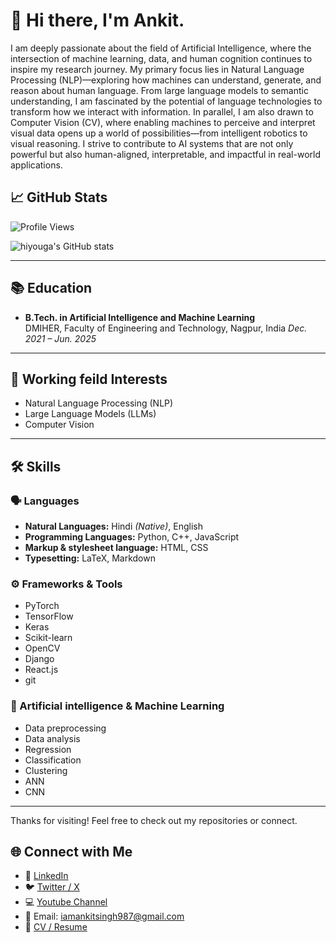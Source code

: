 # 👋 Hi there, I'm Ankit.

I am deeply passionate about the field of Artificial Intelligence, where the intersection of machine learning, data, and human cognition continues to inspire my research journey. My primary focus lies in Natural Language Processing (NLP)—exploring how machines can understand, generate, and reason about human language. From large language models to semantic understanding, I am fascinated by the potential of language technologies to transform how we interact with information. In parallel, I am also drawn to Computer Vision (CV), where enabling machines to perceive and interpret visual data opens up a world of possibilities—from intelligent robotics to visual reasoning. I strive to contribute to AI systems that are not only powerful but also human-aligned, interpretable, and impactful in real-world applications.

## 📈 GitHub Stats 
<!-- Remove if not needed -->
![Profile Views](https://komarev.com/ghpvc/?username=BinaryMonkAnkit&color=blueviolet)


![hiyouga's GitHub stats](https://github-readme-stats.vercel.app/api?username=BinaryMonkAnkit&show_icons=true&theme=tokyonight)

---

## 📚 Education
- **B.Tech. in  Artificial Intelligence and Machine Learning**  
  DMIHER, Faculty of Engineering and Technology,
  Nagpur, India 
  *Dec. 2021 – Jun. 2025*

---

## 🔬 Working feild Interests

- Natural Language Processing (NLP)  
- Large Language Models (LLMs)
- Computer Vision

---

## 🛠️ Skills

### 🗣️ Languages
- **Natural Languages:** Hindi *(Native)*, English 
- **Programming Languages:** Python, C++, JavaScript
- **Markup & stylesheet language:** HTML, CSS
- **Typesetting:** LaTeX, Markdown  

### ⚙️ Frameworks & Tools
- PyTorch  
- TensorFlow
- Keras
- Scikit-learn
- OpenCV
- Django
- React.js
- git

### 🤖 Artificial intelligence & Machine Learning
- Data preprocessing
- Data analysis
- Regression
- Classification
- Clustering
- ANN
- CNN
---



Thanks for visiting! Feel free to check out my repositories or connect.
## 🌐 Connect with Me

- 💼 [LinkedIn](https://www.linkedin.com/in/ankit-kumar-singh3/)
- 🐦 [Twitter / X](https://x.com/Ankit_Singh1156)
- 💻 [Youtube Channel](https://www.youtube.com/@BhaaiCodeIt)
- 📧 Email: iamankitsingh987@gmail.com
- 📝 [CV / Resume](https://drive.google.com/file/d/1kNxy12MiQDnqgLMNHiET7mSi4JDnUR9I/view?usp=sharing)
